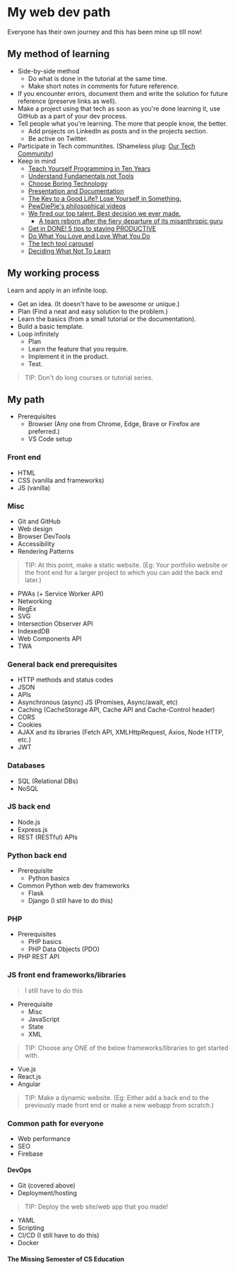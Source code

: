 # My web dev path

Everyone has their own journey and this has been mine up till now!

## My method of learning

- Side-by-side method
  - Do what is done in the tutorial at the same time.
  - Make short notes in comments for future reference.
- If you encounter errors, document them and write the solution for future reference (preserve links as well).
- Make a project using that tech as soon as you're done learning it, use GitHub as a part of your dev process.
- Tell people what you're learning. The more that people know, the better.
  - Add projects on LinkedIn as posts and in the projects section.
  - Be active on Twitter.
- Participate in Tech communitites. (Shameless plug: [Our Tech Community](https://ourtech.community))
- Keep in mind
  - [Teach Yourself Programming in Ten Years](https://norvig.com/21-days.html)
  - [Understand Fundamentals not Tools](https://www.youtube.com/watch?v=AjNIlebLMRw)
  - [Choose Boring Technology](https://mcfunley.com/choose-boring-technology)
  - [Presentation and Documentation](https://undirected-graph.netlify.app/posts/presentation)
  - [The Key to a Good Life? Lose Yourself in Something.](https://getpocket.com/explore/item/the-key-to-a-good-life-lose-yourself-in-something)
  - [PewDiePie's philosophical videos](https://www.youtube.com/playlist?list=PLIDKFkBlUzOnbm0o8ktgoyz1OvrN8gFUA)
  - [We fired our top talent. Best decision we ever made.](https://www.freecodecamp.org/news/we-fired-our-top-talent-best-decision-we-ever-made-4c0a99728fde)
    - [A team reborn after the fiery departure of its misanthropic guru](https://blog.solha.co/life-after-rick-our-team-reborn-after-the-fiery-departure-of-our-misanthropic-guru-b1fbaf3b8621)
  - [Get in DONE! 5 tips to staying PRODUCTIVE](https://www.youtube.com/watch?v=vY0ho6Ikyok)
  - [Do What You Love and Love What You Do](https://www.youtube.com/watch?v=DUfdhFngvuw)
  - [The tech tool carousel](https://andy-bell.co.uk/the-tech-tool-carousel)
  - [Deciding What Not To Learn](https://mastery.games/post/what-not-to-learn)

## My working process

Learn and apply in an infinite loop.

- Get an idea. (It doesn't have to be awesome or unique.)
- Plan (Find a neat and easy solution to the problem.)
- Learn the basics (from a small tutorial or the documentation).
- Build a basic template.
- Loop infinitely
  - Plan
  - Learn the feature that you require.
  - Implement it in the product.
  - Test.

> TIP: Don't do long courses or tutorial series.

## My path

- Prerequisites
  - Browser (Any one from Chrome, Edge, Brave or Firefox are preferred.)
  - VS Code setup

### Front end

- HTML
- CSS (vanilla and frameworks)
- JS (vanilla)

### Misc

- Git and GitHub
- Web design
- Browser DevTools
- Accessibility
- Rendering Patterns

> TIP: At this point, make a static website. (Eg: Your portfolio website or the front end for a larger project to which you can add the back end later.)

- PWAs (+ Service Worker API)
- Networking
- RegEx
- SVG
- Intersection Observer API
- IndexedDB
- Web Components API
- TWA

### General back end prerequisites

- HTTP methods and status codes
- JSON
- APIs
- Asynchronous (async) JS (Promises, Async/await, etc)
- Caching (CacheStorage API, Cache API and Cache-Control header)
- CORS
- Cookies
- AJAX and its libraries (Fetch API, XMLHttpRequest, Axios, Node HTTP, etc.)
- JWT

### Databases

- SQL (Relational DBs)
- NoSQL

### JS back end

- Node.js
- Express.js
- REST (RESTful) APIs

### Python back end

- Prerequisite
  - Python basics
- Common Python web dev frameworks
  - Flask
  - Django (I still have to do this)

### PHP

- Prerequisites
  - PHP basics
  - PHP Data Objects (PDO)
- PHP REST API

### JS front end frameworks/libraries

> I still have to do this

- Prerequisite
  - Misc
  - JavaScript
  - State
  - XML

> TIP: Choose any ONE of the below frameworks/libraries to get started with.

- Vue.js
- React.js
- Angular

> TIP: Make a dynamic website. (Eg: Either add a back end to the previously made front end or make a new webapp from scratch.)

### Common path for everyone

- Web performance
- SEO
- Firebase

#### DevOps

- Git (covered above)
- Deployment/hosting

> TIP: Deploy the web site/web app that you made!

- YAML
- Scripting
- CI/CD (I still have to do this)
- Docker

#### The Missing Semester of CS Education
